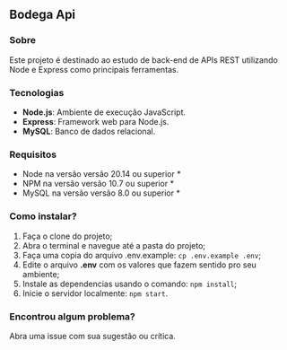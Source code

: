 ## Bodega Api

### Sobre

Este projeto é destinado ao estudo de back-end de APIs REST utilizando Node e Express como principais ferramentas.

### Tecnologias

- **Node.js**: Ambiente de execução JavaScript.
- **Express**: Framework web para Node.js.
- **MySQL**: Banco de dados relacional.

### Requisitos

- Node na versão versão 20.14 ou superior \*
- NPM na versão versão 10.7 ou superior \*
- MySQL na versão versão 8.0 ou superior \*

### Como instalar?

1. Faça o clone do projeto;
2. Abra o terminal e navegue até a pasta do projeto;
3. Faça uma copia do arquivo .env.example: `cp .env.example .env`;
4. Edite o arquivo **.env** com os valores que fazem sentido pro seu ambiente;
5. Instale as dependencias usando o comando: `npm install`;
6. Inicie o servidor localmente: `npm start`.

### Encontrou algum problema?

Abra uma issue com sua sugestão ou crítica.
